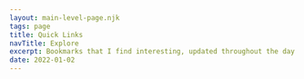 ```yaml
---
layout: main-level-page.njk
tags: page
title: Quick Links
navTitle: Explore
excerpt: Bookmarks that I find interesting, updated throughout the day.
date: 2022-01-02
---
```


<section class="readable-width">
  <div id="app" class="link-blog"></div>
</section>
